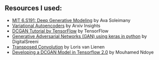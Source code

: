 ## Resources I used:
- [MIT 6.S191: Deep Generative Modeling](https://www.youtube.com/watch?v=BUNl0To1IVw) by Ava Soleimany
- [Variational Autoencoders](https://www.youtube.com/watch?v=9zKuYvjFFS8) by Arxiv Insights
- [DCGAN Tutorial by TensorFlow](https://www.tensorflow.org/tutorials/generative/dcgan) by TensorFlow
- [Generative Adversarial Networks (GAN) using keras in python](https://www.youtube.com/watch?v=Mng57Tj18pc) by DigitalSreeni
- [Transposed Convolution](https://www.youtube.com/watch?v=96_oGE8WyPg) by Loris van Lienen
- [Developing a DCGAN Model in Tensorflow 2.0](https://towardsdatascience.com/developing-a-dcgan-model-in-tensorflow-2-0-396bc1a101b2) by Mouhamed Ndoye